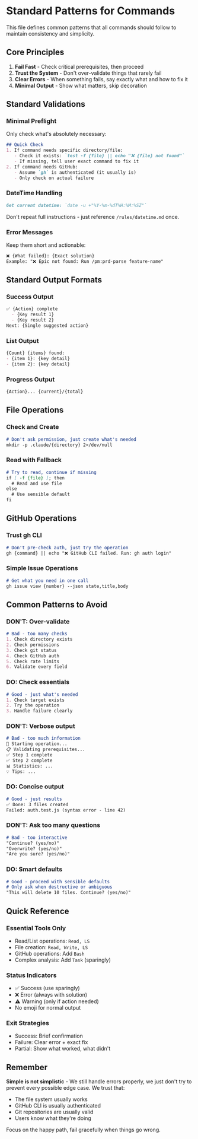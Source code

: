 # Standard Patterns for Commands

This file defines common patterns that all commands should follow to maintain consistency and simplicity.

## Core Principles

1. **Fail Fast** - Check critical prerequisites, then proceed
2. **Trust the System** - Don't over-validate things that rarely fail
3. **Clear Errors** - When something fails, say exactly what and how to fix it
4. **Minimal Output** - Show what matters, skip decoration

## Standard Validations

### Minimal Preflight

Only check what's absolutely necessary:

```markdown
## Quick Check
1. If command needs specific directory/file:
   - Check it exists: `test -f {file} || echo "❌ {file} not found"`
   - If missing, tell user exact command to fix it
2. If command needs GitHub:
   - Assume `gh` is authenticated (it usually is)
   - Only check on actual failure
```

### DateTime Handling

```markdown
Get current datetime: `date -u +"%Y-%m-%dT%H:%M:%SZ"`
```

Don't repeat full instructions - just reference `/rules/datetime.md` once.

### Error Messages

Keep them short and actionable:

```markdown
❌ {What failed}: {Exact solution}
Example: "❌ Epic not found: Run /pm:prd-parse feature-name"
```

## Standard Output Formats

### Success Output

```markdown
✅ {Action} complete
  - {Key result 1}
  - {Key result 2}
Next: {Single suggested action}
```

### List Output

```markdown
{Count} {items} found:
- {item 1}: {key detail}
- {item 2}: {key detail}
```

### Progress Output

```markdown
{Action}... {current}/{total}
```

## File Operations

### Check and Create

```markdown
# Don't ask permission, just create what's needed
mkdir -p .claude/{directory} 2>/dev/null
```

### Read with Fallback

```markdown
# Try to read, continue if missing
if [ -f {file} ]; then
  # Read and use file
else
  # Use sensible default
fi
```

## GitHub Operations

### Trust gh CLI

```markdown
# Don't pre-check auth, just try the operation
gh {command} || echo "❌ GitHub CLI failed. Run: gh auth login"
```

### Simple Issue Operations

```markdown
# Get what you need in one call
gh issue view {number} --json state,title,body
```

## Common Patterns to Avoid

### DON'T: Over-validate

```markdown
# Bad - too many checks
1. Check directory exists
2. Check permissions
3. Check git status
4. Check GitHub auth
5. Check rate limits
6. Validate every field
```

### DO: Check essentials

```markdown
# Good - just what's needed
1. Check target exists
2. Try the operation
3. Handle failure clearly
```

### DON'T: Verbose output

```markdown
# Bad - too much information
🎯 Starting operation...
📋 Validating prerequisites...
✅ Step 1 complete
✅ Step 2 complete
📊 Statistics: ...
💡 Tips: ...
```

### DO: Concise output

```markdown
# Good - just results
✅ Done: 3 files created
Failed: auth.test.js (syntax error - line 42)
```

### DON'T: Ask too many questions

```markdown
# Bad - too interactive
"Continue? (yes/no)"
"Overwrite? (yes/no)"
"Are you sure? (yes/no)"
```

### DO: Smart defaults

```markdown
# Good - proceed with sensible defaults
# Only ask when destructive or ambiguous
"This will delete 10 files. Continue? (yes/no)"
```

## Quick Reference

### Essential Tools Only

- Read/List operations: `Read, LS`
- File creation: `Read, Write, LS`
- GitHub operations: Add `Bash`
- Complex analysis: Add `Task` (sparingly)

### Status Indicators

- ✅ Success (use sparingly)
- ❌ Error (always with solution)
- ⚠️ Warning (only if action needed)
- No emoji for normal output

### Exit Strategies

- Success: Brief confirmation
- Failure: Clear error + exact fix
- Partial: Show what worked, what didn't

## Remember

**Simple is not simplistic** - We still handle errors properly, we just don't try to prevent every possible edge case. We trust that:

- The file system usually works
- GitHub CLI is usually authenticated  
- Git repositories are usually valid
- Users know what they're doing

Focus on the happy path, fail gracefully when things go wrong.

